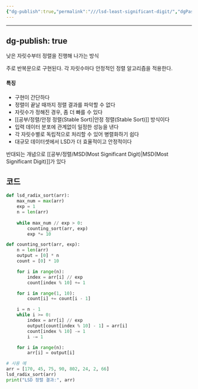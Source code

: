 ```yaml
---
{"dg-publish":true,"permalink":"///lsd-least-significant-digit/","dgPassFrontmatter":true}
---
```



---
dg-publish: true
---
낮은 자릿수부터 정렬을 진행해 나가는 방식

주로 반복문으로 구현된다.
각 자릿수마다 안정적인 정렬 알고리즘을 적용한다.

#### 특징
- 구현이 간단하다
- 정렬이 끝날 때까지 정렬 결과를 파악할 수 없다
- 자릿수가 정해진 경우, 좀 더 빠를 수 있다
- [[공부/정렬/안정 정렬(Stable Sort)\|안정 정렬(Stable Sort)]] 방식이다
- 입력 데이터 분포에 관계없이 일정한 성능을 낸다
- 각 자릿수별로 독립적으로 처리할 수 있어 병렬화하기 쉽다
- 대규모 데이터셋에서 LSD가 더 효율적이고 안정적이다

반대되는 개념으로 [[공부/정렬/MSD(Most Significant Digit)\|MSD(Most Significant Digit)]]가 있다

## 코드
```python
def lsd_radix_sort(arr):
    max_num = max(arr)
    exp = 1
    n = len(arr)
    
    while max_num // exp > 0:
        counting_sort(arr, exp)
        exp *= 10

def counting_sort(arr, exp):
    n = len(arr)
    output = [0] * n
    count = [0] * 10

    for i in range(n):
        index = arr[i] // exp
        count[index % 10] += 1

    for i in range(1, 10):
        count[i] += count[i - 1]

    i = n - 1
    while i >= 0:
        index = arr[i] // exp
        output[count[index % 10] - 1] = arr[i]
        count[index % 10] -= 1
        i -= 1

    for i in range(n):
        arr[i] = output[i]

# 사용 예
arr = [170, 45, 75, 90, 802, 24, 2, 66]
lsd_radix_sort(arr)
print("LSD 정렬 결과:", arr)
```